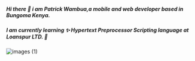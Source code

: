 ##### Hi there 👋 i am Patrick Wambua,a mobile and web developer based in Bungoma Kenya.
##### I am currently learning :sparkles: **Hypertext Preprocessor** Scripting language at Loanspur LTD. 🌱 
![images (1)](https://user-images.githubusercontent.com/102645955/192634086-37652080-c5dc-4ce7-94cf-8d9c476dab1d.png)



<!--
**PatrickNthiwa/PatrickNthiwa** is a ✨ _special_ ✨ repository because its `README.md`![images](https://user-images.githubusercontent.com/102645955/192632515-749815f6-2f27-48f8-8240-7e892edd9003.png)
 (this file) appears on your GitHub profile.

Here are some ideas to get you started:

- 🔭 I’m currently working on ...
- 🌱 I’m currently learning ...
- 👯 I’m looking to collaborate on ...
- 🤔 I’m looking for help with ...
- 💬 Ask me about ...
- 📫 How to reach me: ...
- 😄 Pronouns: ...
- ⚡ Fun fact: ...
-->
